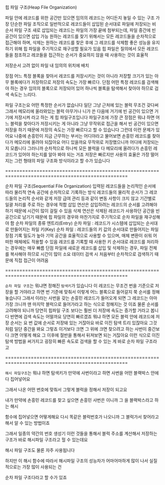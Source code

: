 힙 파일 구조(Heap File Organization)

파일 안에 레코드를 위한 공간만 있으면 임의의 레코드는 어디든지 놓일 수 있는 구조
가장 단순한 파일 조직으로 일반적으로 레코드들이 삽입된 순서대로 파일에 저장되는 비 순서 파일 구조
새로 삽입되는 레코드는 파일의 가장 끝에 첨부되는데, 파일 중간에 빈 공간이 있으면 삽입 가능
원하는 레코드를 찾기 위해서는 모든 레코드들을 순차적으로 접근해야 하며, 삭제는 원하는 레코드를 찾은 후에 그 레코드를 삭제함
좋은 성능을 유지하기 위해 힙 파일을 주기적으로 재구성할 필요가 있음
힙 파일은 질의에서 모든 레코드들을 참조하고 레코들을 접근하는 순서가 중요하지 않을 때 사용하는 것이 효율적

저장순서 고려 없이 파일 내 임의의 위치에 배치

장점
어느 특정 블록을 찾아서 레코드를 저장시키는 것이 아니라
저장할 크기가 있는 아무 블록에다가 저장하므로 저장의 속도는 가장 빠르다.
단점
어떤 특정 레코드를 검색해야 하는 경우 임의의 블록으로 저장되어 있어
하나씩 블록을 탐색해서 찾아야 하므로 검색 속도는 느리다.

파일 구조는요 어떤 특정한 순서가 없습니다
일단 그냥 근처에 있는 블럭 무조건 갖다써
그래서 메모리에 올라와있는 블럭 아무거나 니가 쓴 다음에 거기에 빈 공간이 있으면 거기에 저장시켜 라고 하는 게 힙 파일구조입니다
파일구조에 가장 큰 장점은 뭐냐 하면 어느 블럭을 찾아다가 저장시키는 게 아니라 그냥 무작위로 접근을 해서 빈 공간이 있으면 저장을 하기 때문에 저장의 속도는 가장 빠르다고 할 수 있습니다
그런데 이런 문제가 있어요
나중에 손흥민이 지금 근무하는 부서는 어디야라고 물어보면 손흥민 레코드를 찾아다가 메모리에
올려야 되잖아요 어디 있을까요
무작위로 저장했으니까 어디에 저장되는지 모릅니다 그러니까
순차적으로 하나씩 모든 블럭을 다 메모리에 올려다가 손흥민 레코드가 있어야 하는지를 알아 봐야 되는 거죠
저장은 빠르지만 사용의 효율은 가장 떨어지는 그런 형태의 파일 구조화 방식이라고 할 수가 있습니다

=================================================================================================

순차 파일 구조(Sequential File Organization)
입력된 레코드들을 논리적인 순서에 따라 물리적 연속 공간에 순차적으로 기록하는 방식
레코드들의 물리적 순서가 그 레코드들의 논리적 순서와 같게 저장
급여 관리 등과 같이 변동 사항이 크지 않고 기간별로 일괄 처리를 주로 하는 경우에 적합
삽입 연산은 삽입하려는 레코드의 순서를 고려해야 하기 때문에 시간이 많이 걸릴 수 있음
삭제 연산은 삭제된 레코드가 사용하던 공간을 빈 공간으로 남기기 때문에 힙 파일의 경우와 마찬가지로 주기적으로 순차 파일을 재구성해야 함
순차 파일의 종류
엔트리(Entry) 순차 파일 : 레코드가 시스템에 삽입되는 순서대로 만들어지는 파일
키(Key) 순차 파일 : 레코드들의 키 값의 순서대로 만들어지는 파일
장점
기록 밀도가 높아 기억 공간을 효율적으로 사용할 수 있으며, 매체 변환이 쉬워 어떠한 매체에도 적용할 수 있음
레코드를 기록할 때 사용한 키 순서대로 레코드를 처리하는 경우에는 매우 빠름
단점
파일에 새로운 레코드를 삽입 및 삭제하는 경우, 파일 전체를 복사해야 하므로 시간이 많이 소요
데이터 검색 시 처음부터 순차적으로 검색하기 때문에 직접 접근이 어려움

=================================================================================================

`순차 파일 구조`는 뭐냐면 정해진 `탐색키`가 있습니다
이 레코드는 무조건 번을 기준으로 저장을 할 거야라고 하면 번 기준에 맞춰서 이렇게 어느 블록으로 들어갈지 쭉 순서를 정해놓습니다
그래서 이라는 사번을 갖는 손흥민 레코드가 들어오게 되면 그 레코드는 아마 가장 크니까 맨 마지막 블럭으로
들어가라고 하는 식으로 정해지는 것 이죠
물론 순서를 고려해야 되니까 당연히 힙파일 구조 보다는 훨씬 더 저장에
속도는 증가할 거라고 봅니다
반면에 검색 속도는 어떨까요 당연히 빠르겠죠
뭐냐 하면 모든 블럭 안에 레코드에 저장 순서는 요 번 값에 순서로 저장돼 있는 거잖아요
바로 이진 탐색 트리 있잖아요
그것처럼 일단 중간을 봐요 그렇죠
이거보다 크면 그 위에
크면  찾으려고 하는 사번이 중간보다 크면 어떻게 해요
그 이후에 절반을 통해서 뒤져보면 되는 거잖아요
이런 식으로 이진 탐색 방법을 써가지고 굉장히 빠른 속도로 검색을 할 수 있는 게 바로 순차 파일 구조라고

=================================================================================================

`해시 파일구조`는 뭐냐 하면
탐색키가 만약에 사번이라고 하면 사번을 어떤 블랙박스 안에다 집어넣어요

그래서 나온 어떤 번호에 맞춰서 그렇게 블럭을 정해서 저장이 되고요

내가 만약에 손흥민 레코드를 찾고 싶으면 손흥민 사번은 이니까 그 을 블랙박스라고 하는 해시

함수에 집어넣으면 어떻게해요 다시 똑같은 블럭번호가 나오니까 그 블럭가서 찾어라고 해서 알 수 있는 방법이죠

그래서 일종의 약간의 번호 생성기 이런 것들을 통해서 블럭 주소를 계산해서 저장하는 구조가 바로 해시파일 구조라고 헐 수 있는데요

해시 파일 구조도 물론 자주 사용됩니다

하지만 이 해시 함수에 따라서 해시파일 구조의 성능차가 어마어마하게 많이 나서 실질적으로는 가장 많이 사용되는 건

순차 파일 구조다라고 할 수가 있죠

